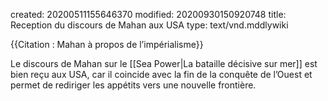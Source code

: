 created: 20200511155646370
modified: 20200930150920748
title: Reception du discours de Mahan aux USA
type: text/vnd.mddlywiki

{{Citation : Mahan à propos de l’impérialisme}}

Le discours de Mahan sur le [[Sea Power|La bataille décisive sur mer]] est bien reçu aux USA, car il coincide avec la fin de la conquête de l’Ouest et permet de rediriger les appétits vers une nouvelle frontière.